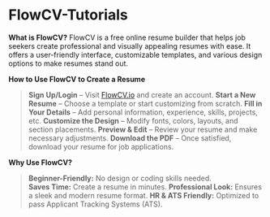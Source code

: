 # FlowCV-Tutorials

**What is FlowCV?**
FlowCV is a free online resume builder that helps job seekers create professional and visually appealing resumes with ease. It offers a user-friendly interface, customizable templates, and various design options to make resumes stand out.
  
**How to Use FlowCV to Create a Resume**  
> **Sign Up/Login** – Visit [FlowCV.io](https://flowcv.io/) and create an account.
> **Start a New Resume** – Choose a template or start customizing from scratch.
> **Fill in Your Details** – Add personal information, experience, skills, projects, etc.
> **Customize the Design** – Modify fonts, colors, layouts, and section placements.
> **Preview & Edit** – Review your resume and make necessary adjustments.
> **Download the PDF** – Once satisfied, download your resume for job applications.  

**Why Use FlowCV?**  
> **Beginner-Friendly:** No design or coding skills needed.  
> **Saves Time:** Create a resume in minutes.
> **Professional Look:** Ensures a sleek and modern resume format.
> **HR & ATS Friendly:** Optimized to pass Applicant Tracking Systems (ATS).  
